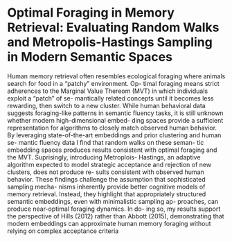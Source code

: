 # Optimal Foraging in Memory Retrieval: Evaluating Random Walks and Metropolis-Hastings Sampling in Modern Semantic Spaces

Human memory retrieval often resembles ecological foraging
where animals search for food in a “patchy” environment. Op-
timal foraging means strict adherences to the Marginal Value
Thereom (MVT) in which individuals exploit a “patch” of se-
mantically related concepts until it becomes less rewarding,
then switch to a new cluster. While human behavioral data
suggests foraging-like patterns in semantic fluency tasks, it
is still unknown whether modern high-dimensional embed-
ding spaces provide a sufficient representation for algorithms
to closely match observed human behavior. By leveraging
state-of-the-art embeddings and prior clustering and human se-
mantic fluency data I find that random walks on these seman-
tic embedding spaces produces results consistent with optimal
foraging and the MVT. Suprisingly, introducing Metroplois-
Hastings, an adaptive algorithm expected to model strategic
acceptance and rejection of new clusters, does not produce re-
sults consistent with observed human behavior. These findings
challenge the assumption that sophisticated sampling mecha-
nisms inherently provide better cognitive models of memory
retrieval. Instead, they highlight that appropriately structured
semantic embeddings, even with minimalistic sampling ap-
proaches, can produce near-optimal foraging dynamics. In do-
ing so, my results support the perspective of Hills (2012) rather
than Abbott (2015), demonstrating that modern embeddings
can approximate human memory foraging without relying on
complex acceptance criteria
